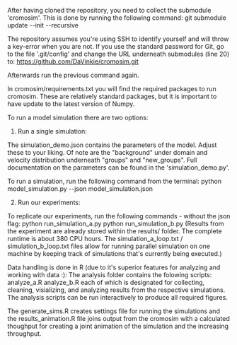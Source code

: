 After having cloned the repository, you need to collect the submodule 'cromosim'.
This is done by running the following command:
	git submodule update --init --recursive

The repository assumes you're using SSH to identify yourself and will throw a key-error when 
you are not. If you use the standard password for Git, go to the file '.git/config' and change 
the URL underneath submodules (line 20) to:
	https://github.com/DaVinkie/cromosim.git

Afterwards run the previous command again.

In cromosim/requirements.txt you will find the required packages to run cromosim. These are
relatively standard packages, but it is important to have update to the latest version of 
Numpy.


To run a model simulation there are two options:
1. Run a single simulation:

The simulation\_demo.json contains the parameters of the model. Adjust these to your liking.
Of note are the "background" under domain and velocity distribution underneath "groups" and
"new\_groups". Full documentation on the parameters can be found in the 'simulation\_demo.py'.

To run a simulation, run the following command from the terminal:
	python model_simulation.py --json model_simulation.json


2. Run our experiments:

To replicate our experiments, run the following commands - without the json flag:
	python run_simulation_a.py
	python run_simulation_b.py
(Results from the experiment are already stored within the results/ folder. The complete 
runtime is about 380 CPU hours. The simulation_a_loop.txt / simulation_b_loop.txt files allow 
for running parallel simulation on one machine by keeping track of simulations that's currently 
being executed.)


Data handling is done in R (due to it's superior features for analyzing and working with data :):
The analysis folder contains the folowing scripts:
	analyze_a.R
	analyze_b.R
each of which is designated for collecting, cleaning, visializing, and analyzing results from the 
respective simulations. The analysis scripts can be run interactively to produce all required figures.

The generate_sims.R creates settings file for running the simulations and the results_animation.R 
file joins output from the cromosim with a calculated thoughput for creating a joint animation of the 
simulation and the increasing throughput.



